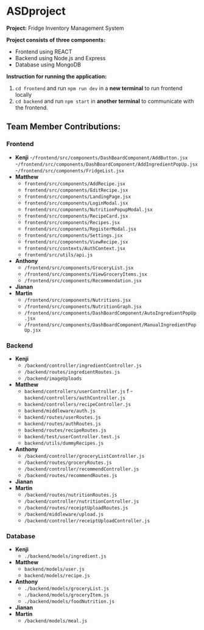 # ASDproject
**Project:** Fridge Inventory Management System

**Project consists of three components:**
- Frontend using REACT
- Backend using Node.js and Express
- Database using MongoDB

**Instruction for running the application:**
1. `cd frontend` and run `npm run dev` in a **new terminal** to run frontend locally
2. `cd backend` and run `npm start` in **another terminal** to communicate with the frontend.


## Team Member Contributions:
### Frontend
- **Kenji**
    -`/frontend/src/components/DashBoardComponent/AddButton.jsx`
    -`/frontend/src/components/DashBoardComponent/AddIngredientPopUp.jsx`
    -`/frontend/src/components/FridgeList.jsx`
- **Matthew**
    - `frontend/src/components/AddRecipe.jsx`
    - `frontend/src/components/EditRecipe.jsx`
    - `frontend/src/components/LandingPage.jsx`
    - `frontend/src/components/LoginModal.jsx`
    - `frontend/src/components/NutritionPopupModal.jsx`
    - `frontend/src/components/RecipeCard.jsx`
    - `frontend/src/components/Recipes.jsx`
    - `frontend/src/components/RegisterModal.jsx`
    - `frontend/src/components/Settings.jsx`
    - `frontend/src/components/ViewRecipe.jsx`
    - `frontend/src/contexts/AuthContext.jsx`
    - `frontend/src/utils/api.js`
- **Anthony**
    - `/frontend/src/components/GroceryList.jsx`
    - `/frontend/src/components/ViewGroceryItems.jsx`
    - `/frontend/src/components/Recommendation.jsx`
- **Jianan**
- **Martin**
    - `/frontend/src/components/Nutritions.jsx`
    - `/frontend/src/components/NutritionGraph.jsx`
    - `/frontend/src/components/DashBoardComponent/AutoIngredientPopUp.jsx`
    - `/frontend/src/components/DashBoardComponent/ManualIngredientPopUp.jsx`

### Backend
- **Kenji**
    -  `/backend/controller/ingredientController.js`
    -  `/backend/routes/ingredientRoutes.js`
    -  `/backend/imageUploads`
- **Matthew**
    - `backend/controllers/userController.js`
  f  - `backend/controllers/authController.js`
    - `backend/controllers/recipeController.js`
    - `backend/middleware/auth.js`
    - `backend/routes/userRoutes.js`
    - `backend/routes/authRoutes.js`
    - `backend/routes/recipeRoutes.js`
    - `backend/test/userController.test.js`
    - `backend/utils/dummyRecipes.js`
- **Anthony**
    -  `/backend/controller/groceryListController.js`
    -  `/backend/routes/groceryRoutes.js`
    -  `/backend/controller/recommendController.js`
    -  `/backend/routes/recommendRoutes.js`
- **Jianan**
- **Martin**
    -  `/backend/routes/nutritionRoutes.js`
    -  `/backend/controller/nutritionController.js`
    -  `/backend/routes/receiptUploadRoutes.js`
    -  `/backend/middleware/upload.js`
    -  `/backend/controller/receiptUploadController.js`

### Database
- **Kenji**
    - `./backend/models/ingredient.js`
- **Matthew**
    - `backend/models/user.js`
    - `backend/models/recipe.js`
- **Anthony**
    - `./backend/models/groceryList.js`
    - `./backend/models/groceryItem.js`
    - `./backend/models/foodNutrition.js`
- **Jianan**
- **Martin**
    - `/backend/models/meal.js`
